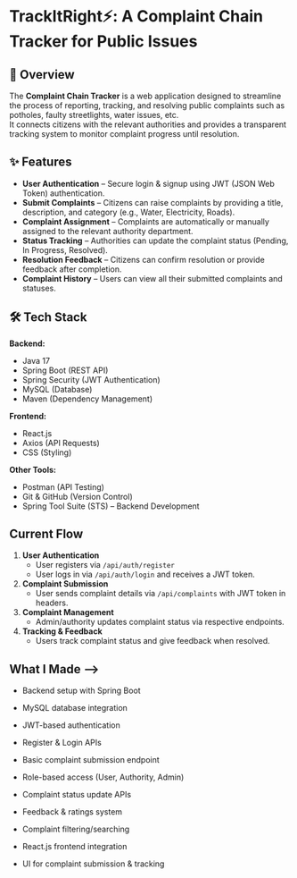 # TrackItRight⚡: A Complaint Chain Tracker for Public Issues

## 📌 Overview
The **Complaint Chain Tracker** is a web application designed to streamline the process of reporting, tracking, and resolving public complaints such as potholes, faulty streetlights, water issues, etc.  
It connects citizens with the relevant authorities and provides a transparent tracking system to monitor complaint progress until resolution.

## ✨ Features
- **User Authentication** – Secure login & signup using JWT (JSON Web Token) authentication.
- **Submit Complaints** – Citizens can raise complaints by providing a title, description, and category (e.g., Water, Electricity, Roads).
- **Complaint Assignment** – Complaints are automatically or manually assigned to the relevant authority department.
- **Status Tracking** – Authorities can update the complaint status (Pending, In Progress, Resolved).
- **Resolution Feedback** – Citizens can confirm resolution or provide feedback after completion.
- **Complaint History** – Users can view all their submitted complaints and statuses.

## 🛠 Tech Stack
**Backend:**
- Java 17
- Spring Boot (REST API)
- Spring Security (JWT Authentication)
- MySQL (Database)
- Maven (Dependency Management)

**Frontend:**
- React.js 
- Axios (API Requests)
- CSS (Styling)

**Other Tools:**
- Postman (API Testing)
- Git & GitHub (Version Control)
- Spring Tool Suite (STS) – Backend Development

## Current Flow
1. **User Authentication**
   - User registers via `/api/auth/register`
   - User logs in via `/api/auth/login` and receives a JWT token.
2. **Complaint Submission**
   - User sends complaint details via `/api/complaints` with JWT token in headers.
3. **Complaint Management**
   - Admin/authority updates complaint status via respective endpoints.
4. **Tracking & Feedback**
   - Users track complaint status and give feedback when resolved.

## What I Made --> 
- Backend setup with Spring Boot
- MySQL database integration
- JWT-based authentication
- Register & Login APIs
- Basic complaint submission endpoint

- Role-based access (User, Authority, Admin)
- Complaint status update APIs
- Feedback & ratings system
- Complaint filtering/searching
- React.js frontend integration
- UI for complaint submission & tracking
